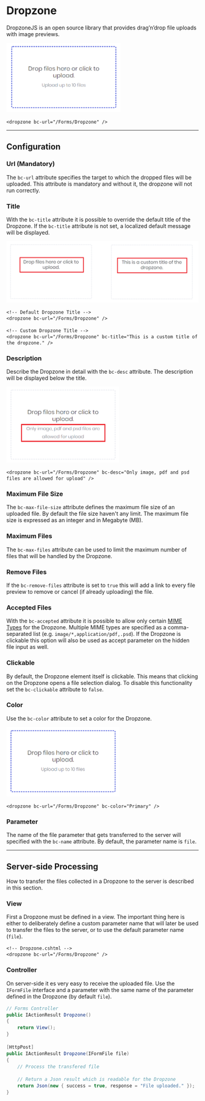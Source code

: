 # Dropzone

DropzoneJS is an open source library that provides drag’n’drop file uploads with image previews.

<img src="img/dropzone_01.png" width="299" alt="Mecons Dropzone">

```markup
<dropzone bc-url="/Forms/Dropzone" />
```

---

## Configuration

### Url (Mandatory)

The `bc-url` attribute specifies the target to which the dropped files will be uploaded. This attribute is mandatory and without it, the dropzone will not run correctly.

### Title

With the `bc-title` attribute it is possible to override the default title of the Dropzone. If the `bc-title` attribute is not set, a localized default message will be displayed.

<img src="img/dropzone_02.png" width="648" alt="Dropzone Title">

```markup
<!-- Default Dropzone Title -->
<dropzone bc-url="/Forms/Dropzone" />

<!-- Custom Dropzone Title -->
<dropzone bc-url="/Forms/Dropzone" bc-title="This is a custom title of the dropzone." />
```

### Description

Describe the Dropzone in detail with the `bc-desc` attribute. The description will be displayed below the title.

<img src="img/dropzone_03.png" width="295" alt="Dropzone Description">

```markup
<dropzone bc-url="/Forms/Dropzone" bc-desc="Only image, pdf and psd files are allowed for upload" />
```

### Maximum File Size

The `bc-max-file-size` attribute defines the maximum file size of an uploaded file. By default the file size haven't any limit. The maximum file size is expressed as an integer and in Megabyte (MB).

### Maximum Files

The `bc-max-files` attribute can be used to limit the maximum number of files that will be handled by the Dropzone.

### Remove Files

If the `bc-remove-files` attribute is set to `true` this will add a link to every file preview to remove or cancel (if already uploading) the file.

### Accepted Files

With the `bc-accepted` attribute it is possible to allow only certain [MIME Types](https://developer.mozilla.org/en-US/docs/Web/HTTP/Basics_of_HTTP/MIME_types) for the Dropzone. Multiple MIME types are specified as a comma-separated list (e.g. `image/*,application/pdf,.psd`). If the Dropzone is clickable this option will also be used as accept parameter on the hidden file input as well.

### Clickable

By default, the Dropzone element itself is clickable. This means that clicking on the Dropzone opens a file selection dialog. To disable this functionality set the `bc-clickable` attribute to `false`.

### Color

Use the `bc-color` attribute to set a color for the Dropzone.

<img src="img/dropzone_04.png" width="297" alt="Dropzone Color">

```markup
<dropzone bc-url="/Forms/Dropzone" bc-color="Primary" />
```

### Parameter

The name of the file parameter that gets transferred to the server will specified with the `bc-name` attribute. By default, the parameter name is `file`.

---

## Server-side Processing

How to transfer the files collected in a Dropzone to the server is described in this section.

### View

First a Dropzone must be defined in a view. The important thing here is either to deliberately define a custom parameter name that will later be used to transfer the files to the server, or to use the default parameter name (`file`).

```markup
<!-- Dropzone.cshtml -->
<dropzone bc-url="/Forms/Dropzone" />
```

### Controller

On server-side it es very easy to receive the uploaded file. Use the `IFormFile` interface and a parameter with the same name of the parameter defined in the Dropzone (by default `file`).

```csharp
// Forms Controller
public IActionResult Dropzone()
{
    return View();
}

[HttpPost]
public IActionResult Dropzone(IFormFile file)
{
    // Process the transfered file

    // Return a Json result which is readable for the Dropzone
    return Json(new { success = true, response = "File uploaded." });
}
```